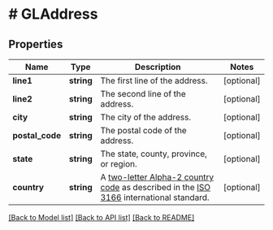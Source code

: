 # # GLAddress

## Properties

Name | Type | Description | Notes
------------ | ------------- | ------------- | -------------
**line1** | **string** | The first line of the address. | [optional]
**line2** | **string** | The second line of the address. | [optional]
**city** | **string** | The city of the address. | [optional]
**postal_code** | **string** | The postal code of the address. | [optional]
**state** | **string** | The state, county, province, or region. | [optional]
**country** | **string** | A [two-letter Alpha-2 country code](https://www.iban.com/country-codes) as described in the [ISO 3166](https://www.iso.org/iso-3166-country-codes.html) international standard. | [optional]

[[Back to Model list]](../../README.md#models) [[Back to API list]](../../README.md#endpoints) [[Back to README]](../../README.md)
